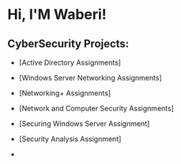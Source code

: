 <h1>Hi, I'M Waberi! </h1>

<h2> CyberSecurity Projects:</h2>

- [Active Directory Assignments]
- [Windows Server Networking Assignments]
- [Networking+ Assignments]
- [Network and Computer Security Assignments]
- [Securing Windows Server Assignment]
- [Security Analysis Assignment]

- 
